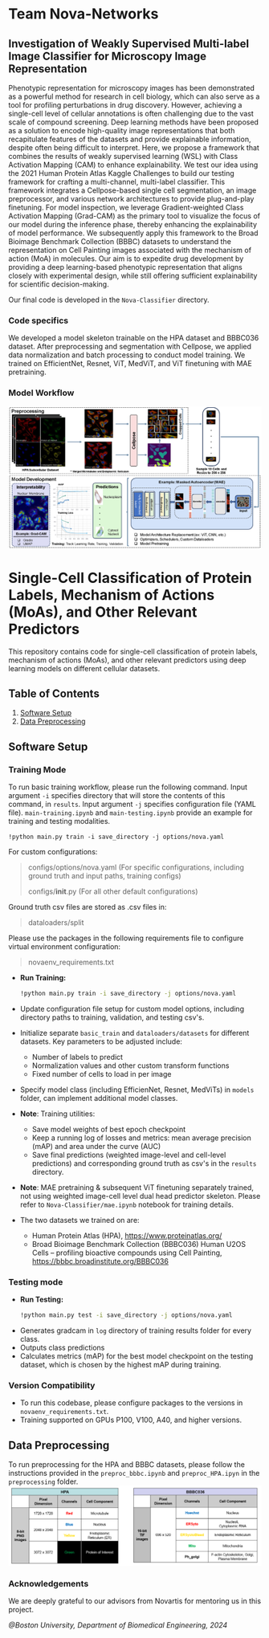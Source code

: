 # Team Nova-Networks
## Investigation of Weakly Supervised Multi-label Image Classifier for Microscopy Image Representation

Phenotypic representation for microscopy images has been demonstrated as a powerful method for research in cell biology, which can also serve as a tool for profiling perturbations in drug discovery. However, achieving a single-cell level of cellular annotations is often challenging due to the vast scale of compound screening. Deep learning methods have been proposed as a solution to encode high-quality image representations that both recapitulate features of the datasets and provide explainable information, despite often being difficult to interpret. Here, we propose a framework that combines the results of weakly supervised learning (WSL) with Class Activation Mapping (CAM) to enhance explainability. We test our idea using the 2021 Human Protein Atlas Kaggle Challenges to build our testing framework for crafting a multi-channel, multi-label classifier. This framework integrates a Cellpose-based single cell segmentation, an image preprocessor, and various network architectures to provide plug-and-play finetuning. For model inspection, we leverage Gradient-weighted Class Activation Mapping (Grad-CAM) as the primary tool to visualize the focus of our model during the inference phase, thereby enhancing the explainability of model performance. We subsequently apply this framework to the Broad Bioimage Benchmark Collection (BBBC) datasets to understand the representation on Cell Painting images associated with the mechanism of action (MoA) in molecules. Our aim is to expedite drug development by providing a deep learning-based phenotypic representation that aligns closely with experimental design, while still offering sufficient explainability for scientific decision-making.

Our final code is developed in the ```Nova-Classifier``` directory.

### Code specifics
We developed a model skeleton trainable on the HPA dataset and BBBC036 dataset. After preprocessing and segmentation with Cellpose, we applied data normalization and batch processing to conduct model training. We trained on EfficientNet, Resnet, ViT, MedViT, and ViT finetuning with MAE pretraining.

### Model Workflow
![alt text](https://github.com/sunni426/nova-networks/blob/main/modified_team2_pipeline.png?raw=true)

# Single-Cell Classification of Protein Labels, Mechanism of Actions (MoAs), and Other Relevant Predictors

This repository contains code for single-cell classification of protein labels, mechanism of actions (MoAs), and other relevant predictors using deep learning models on different cellular datasets.

## Table of Contents

1. [Software Setup](#software-setup)
2. [Data Preprocessing](#data-preprocessing)

## Software Setup

### Training Mode

To run basic training workflow, please run the following command. Input argument ```-i``` specifies directory that will store the contents of this command, in ```results```. Input argument ```-j``` specifies configuration file (YAML file). ```main-training.ipynb``` and ```main-testing.ipynb``` provide an example for training and testing modalities.
```
!python main.py train -i save_directory -j options/nova.yaml
```
For custom configurations:
> configs/options/nova.yaml (For specific configurations, including ground truth and input paths, training configs)
> 
> configs/__init__.py (For all other default configurations)

Ground truth csv files are stored as .csv files in:
> dataloaders/split

Please use the packages in the following requirements file to configure virtual environment configuration:
> novaenv_requirements.txt

- **Run Training:**
  ```bash
  !python main.py train -i save_directory -j options/nova.yaml
  ```
- Update configuration file setup for custom model options, including directory paths to training, validation, and testing csv's.
- Initialize separate ```basic_train``` and ```dataloaders/datasets``` for different datasets. Key parameters to be adjusted include:
  - Number of labels to predict
  - Normalization values and other custom transform functions
  - Fixed number of cells to load in per image
- Specify model class (including EfficienNet, Resnet, MedViTs) in ```models``` folder, can implement additional model classes.
- **Note**: Training utilities:
  - Save model weights of best epoch checkpoint
  - Keep a running log of losses and metrics: mean average precision (mAP) and area under the curve (AUC)
  - Save final predictions (weighted image-level and cell-level predictions) and corresponding ground truth as csv's in the ```results``` directory.
- **Note**: MAE pretraining & subsequent ViT finetuning separately trained, not using weighted image-cell level dual head predictor skeleton. Please refer to ```Nova-Classifier/mae.ipynb``` notebook for training details.

- The two datasets we trained on are:
  - Human Protein Atlas (HPA), https://www.proteinatlas.org/
  - Broad Bioimage Benchmark Collection (BBBC036) Human U2OS Cells – profiling bioactive compounds using Cell Painting, https://bbbc.broadinstitute.org/BBBC036

### Testing mode
- **Run Testing:**
  ```bash
  !python main.py test -i save_directory -j options/nova.yaml
  ```
- Generates gradcam in ```log``` directory of training results folder for every class.
- Outputs class predictions
- Calculates metrics (mAP) for the best model checkpoint on the testing dataset, which is chosen by the highest mAP during training.

### Version Compatibility
* To run this codebase, please configure packages to the versions in ```novaenv_requirements.txt```.
* Training supported on GPUs P100, V100, A40, and higher versions.

## Data Preprocessing

To run preprocessing for the HPA and BBBC datasets, please follow the instructions provided in the ```preproc_bbbc.ipynb``` and ```preproc_HPA.ipyn``` in the ```preprocessing``` folder.
![alt text](https://github.com/sunni426/nova-networks/blob/main/Nova-Classifier/preprocessing.png?raw=true)

### Acknowledgements
We are deeply grateful to our advisors from Novartis for mentoring us in this project.

*@Boston University, Department of Biomedical Engineering, 2024*
